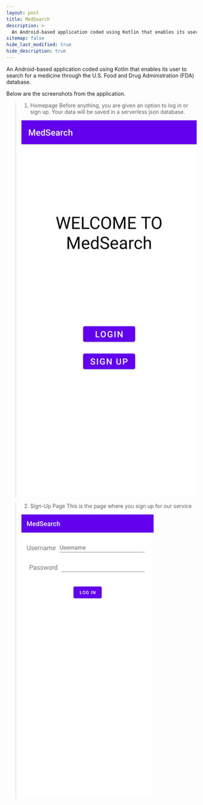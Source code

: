 ```yaml
---
layout: post
title: MedSearch
description: >
  An Android-based application coded using Kotlin that enables its user to search for a medicine through the U.S. Food and Drug Administration (FDA) database.
sitemap: false
hide_last_modified: true
hide_description: true
---
```


An Android-based application coded using Kotlin that enables its user to search for a medicine through the U.S. Food and Drug Administration (FDA) database.

Below are the screenshots from the application.


<!-- add screenshot -->

> 1. Homepage
> Before anything, you are given an option to log in or sign up. Your data will be saved in a serverless json database. 
> <img src="assets/img/medsearch/1-home.png" title="Homepage"/>

> 2. Sign-Up Page
> This is the page where you sign up for our service
> <img src="assets/img/medsearch/2-signup.jpg" width="350px" title="Sign-Up Page"/>